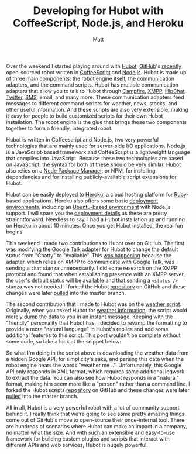 ﻿---
layout: post
title: Developing for Hubot with CoffeeScript, Node.js, and Heroku
author: Matt
permalink: /2011/11/developing-for-hubot-with-coffeescript-node-js-and-heroku/
categories:
  - Development
tags:
  - github
  - tutorial
---

Over the weekend I started playing around with [Hubot][1], [GitHub][2]'s [recently][3] open-sourced robot written in [CoffeeScript][4] and [Node.js][5]. Hubot is made up of three main components: the robot engine itself, the communication adapters, and the command scripts. Hubot has multiple communication adapters that allow you to talk to Hubot through [Campfire][6], [XMPP][7], [HipChat][8], [Twitter][9], [SMS][10], email, and many more. These communication adapters feed messages to different command scripts for weather, news, stocks, and other useful information. And these scripts are also very extensible, making it easy for people to build customized scripts for their own Hubot installation. The robot engine is the glue that brings these two components together to form a friendly, integrated robot.

 [1]: http://hubot.github.com/
 [2]: http://github.com/
 [3]: https://github.com/blog/968-say-hello-to-hubot
 [4]: http://jashkenas.github.com/coffee-script/
 [5]: http://nodejs.org/
 [6]: http://campfirenow.com/
 [7]: http://xmpp.org/
 [8]: https://www.hipchat.com/
 [9]: http://twitter.com/
 [10]: http://www.twilio.com

Hubot is written in Coffeescript and Node.js, two very powerful technologies that are mainly used for server-side I/O applications. Node.js is a JavaScript-based framework and CoffeeScript is a lightweight language that compiles into JavaScript. Because these two technologies are based on JavaScript, the syntax for both of these should be very similar. Hubot also relies on a [Node Package Manager][11], or NPM, for installing dependencies and for installing publicly-available script extensions for Hubot.

 [11]: http://npmjs.org/

Hubot can be easily deployed to [Heroku][12], a cloud hosting platform for [Ruby][13]-based applications. Heroku also offers some basic [deployment environments][14], including an [Ubuntu-based environment][15] with Node.js support. I will spare you the [deployment details][16] as these are pretty straightforward. Needless to say, I had a Hubot installation up and running on Heroku in about 10 minutes. Once you get Hubot installed, the real fun begins.

 [12]: http://www.heroku.com/
 [13]: http://www.ruby-lang.org/en/
 [14]: http://devcenter.heroku.com/articles/stack
 [15]: http://devcenter.heroku.com/articles/cedar
 [16]: https://github.com/github/hubot/blob/master/src/templates/README.md

This weekend I made two contributions to Hubot over on GitHub. The first was modifying the [Google Talk][17] adapter for Hubot to change the default status from "Chatty" to "Available". This [was happening][18] because the adapter, which relies on XMPP to communicate with Google Talk, was sending a `chat` stanza unnecessarily. I did some research on the XMPP protocol and found that when establishing presence with an XMPP server, the user's default status will be available and that sending a `<status />` stanza was not needed. I forked the Hubot [repository][19] on GitHub and these changes were later [pulled][20] into the master branch.

 [17]: https://github.com/github/hubot/blob/8f36df033d3f63d2aee239cb5fe44c2c02a1a241/src/hubot/gtalk.coffee
 [18]: https://github.com/github/hubot/blob/31302370537600a52f6ed64bc8480e286156b26c/src/hubot/gtalk.coffee
 [19]: https://github.com/github/hubot
 [20]: https://github.com/github/hubot/pull/134

The second contribution that I made to Hubot was on the [weather script][21]. Originally, when you asked Hubot for [weather information][22], the script would merely dump the data to you in an instant message. Keeping with the "friendly" personality that Hubot has, I decided to revamp the formatting to provide a more "natural language" in Hubot's replies and add some additional features to this script. This post wouldn't be complete without some code, so take a look at the snippet below:

 [21]: https://github.com/github/hubot-scripts/blob/141f19e4c8d83d54b027f9a5dc0f791bd2ff011a/src/scripts/weather.coffee
 [22]: https://github.com/github/hubot-scripts/blob/6f5cbe66a7c242523f22f40b1b8e885891143eed/src/scripts/weather.coffee

<script src="https://gist.github.com/mbmccormick/1335716.js"> </script>

So what I'm doing in the script above is downloading the weather data from a hidden Google API, for simplicity's sake, and parsing this data when the robot engine hears the words "weather me ..". Unfortunately, this Google API only responds in XML format, which requires some additional legwork to extract the data. You can also see how Hubot responds in a "natural" format, making him seem more like a "person" rather than a command line. I forked the Hubot scripts [repository][23] on GitHub and these changes were later [pulled][24] into the master branch.

 [23]: https://github.com/github/hubot-scripts
 [24]: https://github.com/github/hubot-scripts/pull/78

All in all, Hubot is a very powerful robot with a lot of community support behind it. I really think that we're going to see some pretty amazing things come out of GitHub's move to open-source their once-internal tool. There are hundreds of scenarios where Hubot can make an impact in a company, no matter what the size. And with such an extensible and easy-to-use framework for building custom plugins and scripts that interact with different APIs and web services, Hubot is hugely powerful.
